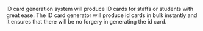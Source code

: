 ID card generation system will produce ID cards for staffs or students with great ease. The ID card generator will produce id cards in bulk instantly and it ensures that there will be no forgery in generating the id card.
